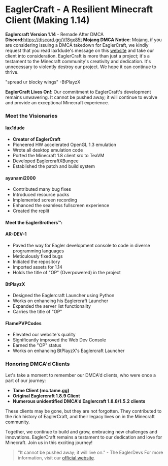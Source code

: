 # EaglerCraft - A Resilient Minecraft Client (Making 1.14)

**Eaglercraft Version 1.14** - Remade After DMCA
**Discord**:https://discord.gg/Vf8gx85t
**Mojang DMCA Notice**: Mojang, if you are considering issuing a DMCA takedown for EaglerCraft, we kindly request that you read lax1dude's message on this [website](https://github.com/lax1dude/eaglercraftx-1.8) and take our client into consideration. EaglerCraft is more than just a project; it's a testament to the Minecraft community's creativity and dedication. It's unnecessary to violently destroy our project. We hope it can continue to thrive.    

"spread ur blocky wings" -BtPlayzX

**EaglerCraft Lives On!**: Our commitment to EaglerCraft's development remains unwavering. It cannot be pushed away; it will continue to evolve and provide an exceptional Minecraft experience.

### Meet the Visionaries

#### lax1dude
- **Creator of EaglerCraft**
- Pioneered HW accelerated OpenGL 1.3 emulation
- Wrote all desktop emulation code
- Ported the Minecraft 1.8 client src to TeaVM
- Developed EaglercraftXBungee
- Established the patch and build system

#### ayunami2000
- Contributed many bug fixes
- Introduced resource packs
- Implemented screen recording
- Enhanced the seamless fullscreen experience
- Created the replit

#### Meet the EaglerBrothers™:

#### AR-DEV-1
- Paved the way for Eagler development console to code in diverse programming languages
- Meticulously fixed bugs
- Initiated the repository
- Imported assets for 1.14
- Holds the title of "OP" (Overpowered) in the project

#### BtPlayzX
- Designed the Eaglercraft Launcher using Python
- Works on enhancing his Eaglercraft Launcher
- Expanded the server list functionality
- Carries the title of "OP"

#### FlamePVPCodes
- Elevated our website's quality
- Significantly improved the Web Dev Console
- Earned the "OP" status
- Works on enhancing BtPlayzX's Eaglercraft Launcher

### Honoring DMCA'd Clients

Let's take a moment to remember our DMCA'd clients, who were once a part of our journey:

- **Tame Client (mc.tame.gg)**
- **Original Eaglercraft 1.8.9 Client**
- **Numerous unidentified DMCA'd Eaglercraft 1.8.8/1.5.2 clients**

These clients may be gone, but they are not forgotten. They contributed to the rich history of EaglerCraft, and their legacy lives on in the Minecraft community.

Together, we continue to build and grow, embracing new challenges and innovations. EaglerCraft remains a testament to our dedication and love for Minecraft. Join us in this exciting journey!

> "It cannot be pushed away; it will live on." - The EaglerDevs
For more information, visit our [official website](https://eaglerdevs.github.io/).
